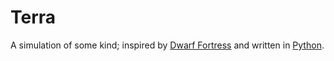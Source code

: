 # Terra

A simulation of some kind; inspired by [Dwarf Fortress](https://www.bay12games.com/dwarves/) and written in [Python](https://www.python.org).
